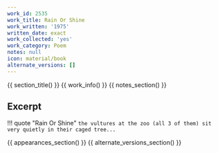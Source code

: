```yaml
---
work_id: 2535
work_title: Rain Or Shine
work_written: '1975'
written_date: exact
work_collected: 'yes'
work_category: Poem
notes: null
icon: material/book
alternate_versions: []
---
```


{{ section_title() }}
{{ work_info() }}
{{ notes_section() }}
## Excerpt
!!! quote "Rain Or Shine"
    ```
    the vultures at the zoo
    (all 3 of them)
    sit very quietly in their
    caged tree...
    ```

{{ appearances_section() }}
{{ alternate_versions_section() }}